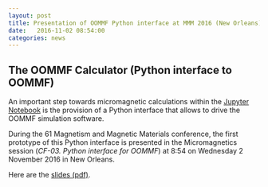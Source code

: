 ```yaml
---
layout: post
title: Presentation of OOMMF Python interface at MMM 2016 (New Orleans)
date:   2016-11-02 08:54:00
categories: news
---
```


## The OOMMF Calculator (Python interface to OOMMF)

An important step towards micromagnetic calculations within the
[Jupyter Notebook](http://jupyter.org) is the provision of a Python
interface that allows to drive the OOMMF simulation software.

During the 61 Magnetism and Magnetic Materials conference, the first
prototype of this Python interface is presented in the Micromagnetics
session (*CF-03. Python interface for OOMMF*) at 8:54 on Wednesday 2
November 2016 in New Orleans.

Here are the [slides (pdf)](assets/2016-11-02-MMM2016-CF-03-Python-OOMMF.pdf).


